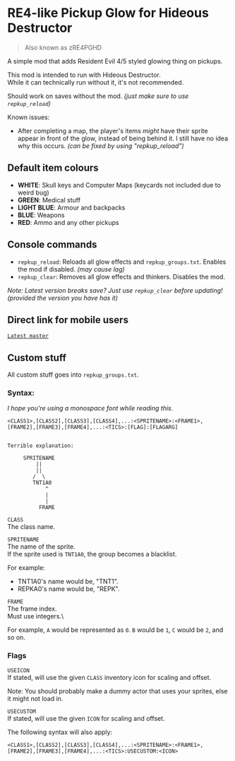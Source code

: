 # RE4-like Pickup Glow for Hideous Destructor
> Also known as zRE4PGHD

A simple mod that adds Resident Evil 4/5 styled glowing thing on pickups.

This mod is intended to run with Hideous Destructor.\
While it can technically run without it, it's not recommended.

Should work on saves without the mod. *(just make sure to use `repkup_reload`)*

Known issues:
* After completing a map, the player's items *might* have their sprite appear in front of the glow, instead of being behind it. I still have no idea why this occurs. *(can be fixed by using "repkup_reload")*

## Default item colours
* **WHITE**: Skull keys and Computer Maps (keycards not included due to weird bug)
* **GREEN**: Medical stuff
* **LIGHT BLUE**: Armour and backpacks
* **BLUE**: Weapons
* **RED**: Ammo and any other pickups

## Console commands
* `repkup_reload`: Reloads all glow effects and `repkup_groups.txt`. Enables the mod if disabled. *(may cause lag)*
* `repkup_clear`: Removes all glow effects and thinkers. Disables the mod.

*Note: Latest version breaks save? Just use `repkup_clear` before updating! (provided the version you have has it)*

## Direct link for mobile users
[`Latest master`](https://github.com/dastrukar/zre4pghd/archive/refs/heads/master.zip)

## Custom stuff
All custom stuff goes into `repkup_groups.txt`.

### Syntax:
*I hope you're using a monospace font while reading this.*
```
<CLASS1>,[CLASS2],[CLASS3],[CLASS4],...:<SPRITENAME>:<FRAME1>,[FRAME2],[FRAME3],[FRAME4],...:<TICS>:[FLAG]:[FLAGARG]


Terrible explanation:

     SPRITENAME
         ||
         ||
        /  \
        TNT1A0
            ^
            |
            |
          FRAME

```

`CLASS`\
The class name.


`SPRITENAME`\
The name of the sprite.\
If the sprite used is `TNT1A0`, the group becomes a blacklist.

For example:
* TNT1A0's name would be, "TNT1".
* REPKA0's name would be, "REPK".


`FRAME`\
The frame index.\
Must use integers.\

For example, `A` would be represented as `0`. `B` would be `1`, `C` would be `2`, and so on.


### Flags
`USEICON`\
If stated, will use the given `CLASS` inventory icon for scaling and offset.

Note: You should probably make a dummy actor that uses your sprites, else it might not load in.

`USECUSTOM`\
If stated, will use the given `ICON` for scaling and offset.

The following syntax will also apply:
```
<CLASS1>,[CLASS2],[CLASS3],[CLASS4],...:<SPRITENAME>:<FRAME1>,[FRAME2],[FRAME3],[FRAME4],...:<TICS>:USECUSTOM:<ICON>
```
